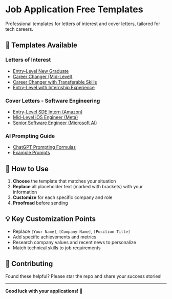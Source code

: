 # Job Application Free Templates

Professional templates for letters of interest and cover letters, tailored for tech careers.

## 📁 Templates Available

### Letters of Interest
- [Entry-Level New Graduate](letters-of-interest/entry-level-new-graduate.md)
- [Career Changer (Mid-Level)](letters-of-interest/career-changer-mid-level.md)
- [Career Changer with Transferable Skills](letters-of-interest/career-changer-transferable-skills.md)
- [Entry-Level with Internship Experience](letters-of-interest/entry-level-with-internship.md)

### Cover Letters - Software Engineering
- [Entry-Level SDE Intern (Amazon)](cover-letters/software-engineering/entry-level-sde-intern-amazon.md)
- [Mid-Level iOS Engineer (Meta)](cover-letters/software-engineering/mid-level-ios-engineer-meta.md)
- [Senior Software Engineer (Microsoft AI)](cover-letters/software-engineering/senior-swe-microsoft-ai.md)

### AI Prompting Guide
- [ChatGPT Prompting Formulas](ai-prompting-guide/chatgpt-formulas.md)
- [Example Prompts](ai-prompting-guide/prompt-examples.md)

## 🚀 How to Use

1. **Choose** the template that matches your situation
2. **Replace** all placeholder text (marked with brackets) with your information
3. **Customize** for each specific company and role
4. **Proofread** before sending

## 💡 Key Customization Points

- Replace `[Your Name]`, `[Company Name]`, `[Position Title]`
- Add specific achievements and metrics
- Research company values and recent news to personalize
- Match technical skills to job requirements

## 🤝 Contributing

Found these helpful? Please star the repo and share your success stories!

---

**Good luck with your applications!** 🎯
